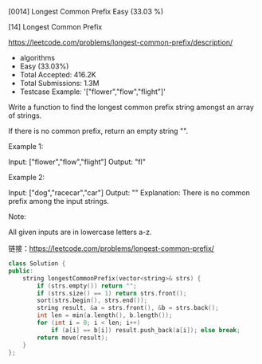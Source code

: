 [0014] Longest Common Prefix                                        Easy   (33.03 %)

<!--front-->	
[14] Longest Common Prefix  

https://leetcode.com/problems/longest-common-prefix/description/

* algorithms
* Easy (33.03%)
* Total Accepted:    416.2K
* Total Submissions: 1.3M
* Testcase Example:  '["flower","flow","flight"]'

Write a function to find the longest common prefix string amongst an array of strings.

If there is no common prefix, return an empty string "".

Example 1:


Input: ["flower","flow","flight"]
Output: "fl"


Example 2:


Input: ["dog","racecar","car"]
Output: ""
Explanation: There is no common prefix among the input strings.


Note:

All given inputs are in lowercase letters a-z.







<!--back-->

链接：https://leetcode.com/problems/longest-common-prefix/

```cpp
class Solution {
public:
    string longestCommonPrefix(vector<string>& strs) {
        if (strs.empty()) return "";
        if (strs.size() == 1) return strs.front();
        sort(strs.begin(), strs.end());
        string result, &a = strs.front(), &b = strs.back();
        int len = min(a.length(), b.length());
        for (int i = 0; i < len; i++) 
            if (a[i] == b[i]) result.push_back(a[i]); else break;
        return move(result);
    }
};
```

